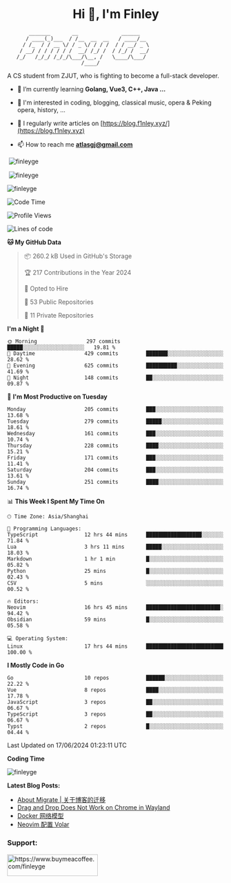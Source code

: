 <h1 align="center">Hi 👋, I'm Finley</h1>

```text
       _______       __              ______   
      / ____(_)___  / /__  __  __   / ____/__ 
     / /_  / / __ \/ / _ \/ / / /  / / __/ _ \
    / __/ / / / / / /  __/ /_/ /  / /_/ /  __/
   /_/   /_/_/ /_/_/\___/\__, /   \____/\___/
                        /____/                
```

<p align="left">

A CS student from ZJUT,
who is fighting to become a full-stack developer.

</p>

<p align="left">

- 🌱 I’m currently learning **Golang, Vue3, C++, Java ...**

- 🧠 I'm interested in coding, blogging, classical music, opera & Peking opera, history, ...

- 📝 I regularly write articles on [https://blog.f1nley.xyz/](https://blog.f1nley.xyz)

- 📫 How to reach me **atlasgj@gmail.com**

</p>

<p>&nbsp;<img align="center" src="https://github-readme-stats.vercel.app/api/top-langs/?username=finleyge&show_icons=true&locale=en&hide=javascript,html,tex" alt="finleyge" /></p>

<p>&nbsp;<img align="center" src="https://github-readme-stats.vercel.app/api?username=finleyge&show_icons=true&locale=en" alt="finleyge" /></p>

<p><img align="center" src="https://github-readme-streak-stats.herokuapp.com/?user=finleyge&" alt="finleyge" /></p>

<!--START_SECTION:waka-->
![Code Time](http://img.shields.io/badge/Code%20Time-1%2C573%20hrs%2058%20mins-blue)

![Profile Views](http://img.shields.io/badge/Profile%20Views-0-blue)

![Lines of code](https://img.shields.io/badge/From%20Hello%20World%20I%27ve%20Written-1.1%20million%20lines%20of%20code-blue)

**🐱 My GitHub Data** 

> 📦 260.2 kB Used in GitHub's Storage 
 > 
> 🏆 217 Contributions in the Year 2024
 > 
> 💼 Opted to Hire
 > 
> 📜 53 Public Repositories 
 > 
> 🔑 11 Private Repositories 
 > 
**I'm a Night 🦉** 

```text
🌞 Morning                297 commits         █████░░░░░░░░░░░░░░░░░░░░   19.81 % 
🌆 Daytime                429 commits         ███████░░░░░░░░░░░░░░░░░░   28.62 % 
🌃 Evening                625 commits         ██████████░░░░░░░░░░░░░░░   41.69 % 
🌙 Night                  148 commits         ██░░░░░░░░░░░░░░░░░░░░░░░   09.87 % 
```
📅 **I'm Most Productive on Tuesday** 

```text
Monday                   205 commits         ███░░░░░░░░░░░░░░░░░░░░░░   13.68 % 
Tuesday                  279 commits         █████░░░░░░░░░░░░░░░░░░░░   18.61 % 
Wednesday                161 commits         ███░░░░░░░░░░░░░░░░░░░░░░   10.74 % 
Thursday                 228 commits         ████░░░░░░░░░░░░░░░░░░░░░   15.21 % 
Friday                   171 commits         ███░░░░░░░░░░░░░░░░░░░░░░   11.41 % 
Saturday                 204 commits         ███░░░░░░░░░░░░░░░░░░░░░░   13.61 % 
Sunday                   251 commits         ████░░░░░░░░░░░░░░░░░░░░░   16.74 % 
```


📊 **This Week I Spent My Time On** 

```text
🕑︎ Time Zone: Asia/Shanghai

💬 Programming Languages: 
TypeScript               12 hrs 44 mins      ██████████████████░░░░░░░   71.84 % 
Lua                      3 hrs 11 mins       █████░░░░░░░░░░░░░░░░░░░░   18.03 % 
Markdown                 1 hr 1 min          █░░░░░░░░░░░░░░░░░░░░░░░░   05.82 % 
Python                   25 mins             █░░░░░░░░░░░░░░░░░░░░░░░░   02.43 % 
CSV                      5 mins              ░░░░░░░░░░░░░░░░░░░░░░░░░   00.52 % 

🔥 Editors: 
Neovim                   16 hrs 45 mins      ████████████████████████░   94.42 % 
Obsidian                 59 mins             █░░░░░░░░░░░░░░░░░░░░░░░░   05.58 % 

💻 Operating System: 
Linux                    17 hrs 44 mins      █████████████████████████   100.00 % 
```

**I Mostly Code in Go** 

```text
Go                       10 repos            ██████░░░░░░░░░░░░░░░░░░░   22.22 % 
Vue                      8 repos             ████░░░░░░░░░░░░░░░░░░░░░   17.78 % 
JavaScript               3 repos             ██░░░░░░░░░░░░░░░░░░░░░░░   06.67 % 
TypeScript               3 repos             ██░░░░░░░░░░░░░░░░░░░░░░░   06.67 % 
Typst                    2 repos             █░░░░░░░░░░░░░░░░░░░░░░░░   04.44 % 
```




 Last Updated on 17/06/2024 01:23:11 UTC
<!--END_SECTION:waka-->
**Coding Time**
<p>
       <img align="center" src="https://wakatime.com/share/@1f267603-cf28-47c9-a32c-2753500710e7/96d852e9-5832-42ff-acaa-a48a5371ba9d.svg" alt="finleyge" />
</p>

</p>


**Latest Blog Posts:**

<!-- BLOG-POST-LIST:START -->
- [About Migrate | 关于博客的迁移](https://blog.f1nley.xyz/post/about-migrate/)
- [Drag and Drop Does Not Work on Chrome in Wayland](https://blog.f1nley.xyz/post/web/drag-and-drop-doesnt-work-on-chrome-in-wayland/)
- [Docker 网络模型](https://blog.f1nley.xyz/post/docker/docker-network/)
- [Neovim 配置 Volar](https://blog.f1nley.xyz/post/vim/volar-config-in-2024/)
<!-- BLOG-POST-LIST:END -->

<h3 align="left">Support:</h3>

<p align="left">

<a href="https://www.buymeacoffee.com/finleyge"> <img align="left" src="https://cdn.buymeacoffee.com/buttons/v2/default-yellow.png" height="50" width="210" alt="https://www.buymeacoffee.com/finleyge" />

</a>
</p>
